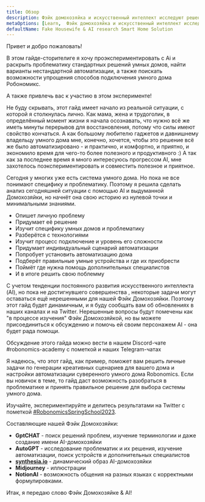 ```yaml
---
title: Обзор
description: Фэйк домохозяйка и искусственный интеллект исследуют решение для умного дома
metaOptions: [Learn,  Фэйк домохозяйка и искусственный интеллект исследуют решение для умного дома]
defaultName: Fake Housewife & AI research Smart Home Solution
---
```


<LessonImages imageClasses="mb"  src='fake-housewife-and-ai-research-smart-home-solution/guide.png' alt="fake housewife ai" />

<RoboAcademyText fWeight="500">
  Привет и добро пожаловать!

  В этом гайде-сторителиге я хочу проэкспериментировать с Ai и раскрыть проблематику стандартных решений умных домов,  найти варианты нестандартной автоматизации, а также поискать возможности упрощения способов  подключения  умного дома Робономикс.

  А также привлечь вас к участию в этом эксперименте!
</RoboAcademyText>

Не буду скрывать, этот гайд имеет начало из реальной ситуации, с которой я столкнулась лично. Как мама, жена и трудоголик, в определённый момент жизни я начала осознавать, что нужно всё же иметь минуты перерывов для восстановления, потому что силы имеют свойство кончаться. А как большому любителю гаджетов и давнишнему владельцу умного дома мне, конечно, хочется, чтобы это решение всё же было автоматизировано - и практично, и комфортно, и приятно, и экономило время для чего-то более полезного и продуктивного :) А так как за последнее время я много интересуюсь прогрессом AI, мне захотелось поэкспериментировать и совместить полезное и приятное.

Сегодня у многих уже есть система умного дома. Но пока не все понимают специфику и проблематику. Поэтому я решила сделать анализ сегодняшней ситуации с помощью   AI  и выдуманной Домохозяйки, но начнёт она свою историю  из нулевой точки и минимальными знаниями.

- Опишет личную проблему
- Придумает её решение
- Изучит специфику умных домов и проблематику
- Разберётся с технологиями
- Изучит процесс подключение и уровень его сложности
- Придумает индивидуальный сценарий автоматизации
- Попробует установить автоматизацию дома
- Подберёт  правильные умные устройства и где их приобрести
- Поймёт где нужна помощь дополнительных специалистов
- И в итоге решить  свою поблемму

С учетом тенденции  постоянного развития искусственного интеллекта (AI), но пока не достигнувшего совершенства , некоторые задачи могут оставаться ещё нерешенными для нашей Фэйк Домохозяйки. Поэтому этот гайд будет динамичным, и я буду сообщать вам об обновлениях в наших каналах и на Twitter. Нерешенные вопросы будут помечены как "в процессе изучения" Фэйк Домохозяйкой, но вы можете присоединиться к обсуждению и помочь ей своим персонажем AI - она будет рада помощи.

Обсуждение этого гайда можно вести в нашем Discord-чате #robonomics-academy с пометкой и  наших Telegram-чатах 

Я надеюсь, что этот гайд, как пример, поможет вам решить  личные задачи по генерации креативных сценариев для вашего дома и настройки автоматизации суверенного умного дома Robonomics. Если вы новичок в  теме, то гайд даст возможность  разобраться в проблематике и принять правильное решение для выбора системы умного дома.

Изучайте, экспериментируйте и делитесь результатами на Twitter с пометкой [#RobonomicsSpringSchool2023](https://twitter.com/hashtag/RobonomicsSpringSchool2023?src=hashtag_click).

Составляющие нашей Фэйк Домохозяйки:

- **GptCHAT** - поиск решений проблем, изучение терминологии и даже создание имени AI-домохозяйки
- **AutoGPT** - исследование проблематик и  их решения, изучение автоматизации, поиск устройств и дополнительных специалистов
- **[synthesia.io](https://www.synthesia.io/)** - динамический образ AI-домохозяйки
- **Midjourney** - иллюстрации
- **NotionAI** - возможность общения на разных языках с корректными формулировками.

Итак, я передаю слово Фэйк Домохозяйке & AI!